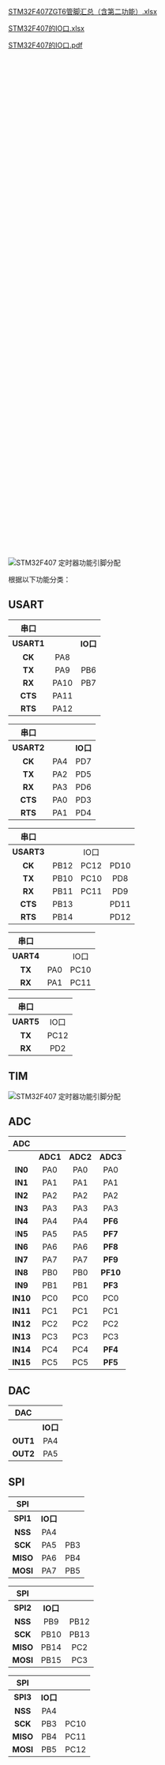   [STM32F407ZGT6管脚汇总（含第二功能）.xlsx](assets\STM32F407ZGT6管脚汇总（含第二功能）.xlsx) 

[STM32F407的IO口.xlsx](assets\STM32F407的IO口.xlsx) 

 [STM32F407的IO口.pdf](assets\STM32F407的IO口_2.pdf) 

<embed id="pdfPlayer" src="D:\笔记\Typora\STM32\08.杂\01.电赛\assets\STM32F407的IO口_2.pdf" type="application/pdf" width="100%" height="1000" >


![STM32F407 定时器功能引脚分配](assets/STM32F407%20%E5%AE%9A%E6%97%B6%E5%99%A8%E5%8A%9F%E8%83%BD%E5%BC%95%E8%84%9A%E5%88%86%E9%85%8D.png)

根据以下功能分类：

## USART

|  **串口**  |      |          |
| :--------: | :--: | :------: |
| **USART1** |      | **IO口** |
|   **CK**   | PA8  |          |
|   **TX**   | PA9  |   PB6    |
|   **RX**   | PA10 |   PB7    |
|  **CTS**   | PA11 |          |
|  **RTS**   | PA12 |          |

|  **串口**  |          |          |
| :--------: | :------: | :------: |
| **USART2** |      | **IO口** |
|   **CK**   | PA4  |   PD7    |
|   **TX**   | PA2  |   PD5    |
|   **RX**   | PA3  |   PD6    |
|  **CTS**   | PA0  |   PD3    |
|  **RTS**   | PA1  |   PD4    |

|  **串口**  |          |          |          |
| :--------: | :------: | :------: | :------: |
| **USART3** |      |   IO口   |      |
|   **CK**   | PB12 |   PC12   | PD10 |
|   **TX**   | PB10 |   PC10   | PD8  |
|   **RX**   | PB11 |   PC11   | PD9  |
|  **CTS**   | PB13 |          | PD11 |
|  **RTS**   | PB14 |          | PD12 |

|  **串口**  |          |          |
| :--------: | :------: | :------: |
| **UART4**  |      |   IO口   |
|   **TX**   | PA0  |   PC10   |
|   **RX**   | PA1  |   PC11   |

|  **串口**  |          |
| :--------: | :------: |
| **UART5**  | IO口 |
|   **TX**   | PC12 |
|   **RX**   | PD2  |

## TIM

![STM32F407 定时器功能引脚分配](assets/STM32F407%20%E5%AE%9A%E6%97%B6%E5%99%A8%E5%8A%9F%E8%83%BD%E5%BC%95%E8%84%9A%E5%88%86%E9%85%8D.png)

## ADC

| **ADC**  |          |          |          |
| :------: | :------: | :------: | :------: |
|          | **ADC1** | **ADC2** | **ADC3** |
| **IN0**  |   PA0    |   PA0    |   PA0    |
| **IN1**  |   PA1    |   PA1    |   PA1    |
| **IN2**  |   PA2    |   PA2    |   PA2    |
| **IN3**  |   PA3    |   PA3    |   PA3    |
| **IN4**  |   PA4    |   PA4    | **PF6**  |
| I**N5**  |   PA5    |   PA5    | **PF7**  |
| **IN6**  |   PA6    |   PA6    | **PF8**  |
| **IN7**  |   PA7    |   PA7    | **PF9**  |
| **IN8**  |   PB0    |   PB0    | **PF10** |
| **IN9**  |   PB1    |   PB1    | **PF3**  |
| **IN10** |   PC0    |   PC0    |   PC0    |
| **IN11** |   PC1    |   PC1    |   PC1    |
| **IN12** |   PC2    |   PC2    |   PC2    |
| **IN13** |   PC3    |   PC3    |   PC3    |
| **IN14** |   PC4    |   PC4    | **PF4**  |
| **IN15** |   PC5    |   PC5    | **PF5**  |

## DAC

| **DAC**  |          |
| :------: | :------: |
|          | **IO口** |
| **OUT1** |   PA4    |
| **OUT2** |   PA5    |

## SPI

| **SPI**  |          |      |
| :------: | :------: | :--: |
| **SPI1** | **IO口** |      |
| **NSS**  |   PA4    |      |
| **SCK**  |   PA5    | PB3  |
| **MISO** |   PA6    | PB4  |
| **MOSI** |   PA7    | PB5  |

| **SPI**  |          |      |
| :------: | :------: | :--: |
| **SPI2** | **IO口** |      |
| **NSS**  |   PB9    | PB12 |
| **SCK**  |   PB10   | PB13 |
| **MISO** |   PB14   | PC2  |
| **MOSI** |   PB15   | PC3  |

| **SPI**  |          |      |
| :------: | :------: | :--: |
| **SPI3** | **IO口** |      |
| **NSS**  |   PA4    |      |
| **SCK**  |   PB3    | PC10 |
| **MISO** |   PB4    | PC11 |
| **MOSI** |   PB5    | PC12 |





